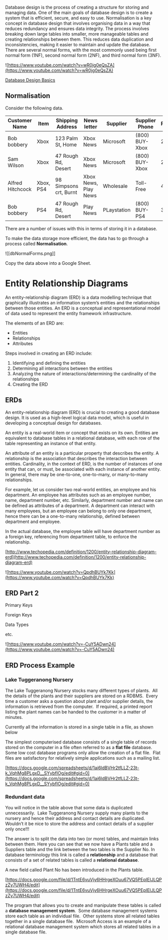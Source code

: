 Database design is the process of creating a structure for storing and managing data. One of the main goals of database design is to create a system that is efficient, secure, and easy to use. Normalisation is a key concept in database design that involves organising data in a way that reduces redundancy and ensures data integrity. The process involves breaking down large tables into smaller, more manageable tables and creating relationships between them. This reduces data duplication and inconsistencies, making it easier to maintain and update the database. There are several normal forms, with the most commonly used being first normal form (1NF), second normal form (2NF), and third normal form (3NF).

![https://www.youtube.com/watch?v=wR0jg0eQsZA](https://www.youtube.com/watch?v=wR0jg0eQsZA)

[Database Design Basics](https://support.microsoft.com/en-us/office/database-design-basics-eb2159cf-1e30-401a-8084-bd4f9c9ca1f5)

## Normalisation

Consider the following data.

|Customer Name|Item|Shipping Address|News letter|Supplier|Supplier Phone|Price|
|---|---|---|---|---|---|---|
|Bob bobbery|Xbox|123 Palm St, Home|Xbox News|Microsoft|(800) BUY-Xbox|250|
|Sam Wilson|Xbox|47 Rough Rd, Desert|Xbox News|Microsoft|(800) BUY-Xbox|250|
|Alfred Hitchcock|Xbox, PS4|98 Simpsons crt, Burnt|Xbox News, Play News|Wholesale|Toll-Free|450|
|Bob bobbery|PS4|47 Rough Rd, Desert|Play News|PLaystation|(800) BUY-PS4|300|

There are a number of issues with this in terms of storing it in a database.

To make the data storage more efficient, the data has to go through a process called **Normalisation**.

![[dbNormalForms.png]]

Copy the data above into a Google Sheet.

# Entity Relationship Diagrams
An entity-relationship diagram (ERD) is a data modelling technique that graphically illustrates an information system’s entities and the relationships between those entities. An ERD is a conceptual and representational model of data used to represent the entity framework infrastructure.

The elements of an ERD are:

- Entities
- Relationships
- Attributes

Steps involved in creating an ERD include:

1. Identifying and defining the entities
2. Determining all interactions between the entities
3. Analyzing the nature of interactions/determining the cardinality of the relationships
4. Creating the ERD

## ERDs

An entity-relationship diagram (ERD) is crucial to creating a good database design. It is used as a high-level logical data model, which is useful in developing a conceptual design for databases.

An entity is a real-world item or concept that exists on its own. Entities are equivalent to database tables in a relational database, with each row of the table representing an instance of that entity.

An attribute of an entity is a particular property that describes the entity. A relationship is the association that describes the interaction between entities. Cardinality, in the context of ERD, is the number of instances of one entity that can, or must, be associated with each instance of another entity. In general, there may be one-to-one, one-to-many, or many-to-many relationships.

For example, let us consider two real-world entities, an employee and his department. An employee has attributes such as an employee number, name, department number, etc. Similarly, department number and name can be defined as attributes of a department. A department can interact with many employees, but an employee can belong to only one department, hence there can be a one-to-many relationship, defined between department and employee.

In the actual database, the employee table will have department number as a foreign key, referencing from department table, to enforce the relationship.

[http://www.techopedia.com/definition/1200/entity-relationship-diagram-erd](http://www.techopedia.com/definition/1200/entity-relationship-diagram-erd)

![https://www.youtube.com/watch?v=QpdhBUYk7Kk](https://www.youtube.com/watch?v=QpdhBUYk7Kk)

## ERD **Part 2**

Primary Keys

Foreign Keys

Data Types

etc.

![https://www.youtube.com/watch?v=-CuY5ADwn24](https://www.youtube.com/watch?v=-CuY5ADwn24)

## **ERD Process Example**

### Lake Tuggeranong Nursery

The Lake Tuggeranong Nursery stocks many different types of plants.  All the details of the plants and their suppliers are stored on a RDBMS.  Every time a customer asks a question about plant and/or supplier details, the information is retrieved from the computer.  If required, a printed report listing the plant names can be handed to the customer in a matter of minutes.

Currently all the information is stored in a single table in a file, as shown below

The simplest computerised database consists of a single table of records stored on the computer in a file often referred to as a **flat file** database.  Some low cost database programs only allow the creation of a flat file.  Flat files are satisfactory for relatively simple applications such as a mailing list.

[https://docs.google.com/spreadsheets/d/1ai6ldBVHr2tfLLZ-23t-k_VqhMg8PLgxD__SYybfIOg/edit#gid=0](https://docs.google.com/spreadsheets/d/1ai6ldBVHr2tfLLZ-23t-k_VqhMg8PLgxD__SYybfIOg/edit#gid=0)

### **Redundant data**

You will notice in the table above that some data is duplicated unnecessarily.  Lake Tuggeranong Nursery supply many plants to the nursery and hence their address and contact details are duplicated.  Wouldn’t it be nice to store the address and contact details of a supplier only once!!!

The answer is to split the data into two (or more) tables, and maintain links between them. Here you can see that we now have a Plants table and a Suppliers table and the link between the two tables is the Supplier No. In database terminology this link is called a **relationship** and a database that consists of a set of related tables is called a **relational database**.

A new field called Plant No has been introduced in the Plants table.

[https://docs.google.com/file/d/1TntE6vuVjy6HHrgeXOuu67VQ5PEpIEIJLQPzZy7UWH4/edit](https://docs.google.com/file/d/1TntE6vuVjy6HHrgeXOuu67VQ5PEpIEIJLQPzZy7UWH4/edit)

The program that allows you to create and manipulate these tables is called a **database management system**.  Some database management systems store each table as an individual file.  Other systems store all related tables together in a single database file.  Microsoft Access is an example of a relational database management system which stores all related tables in a single database file.